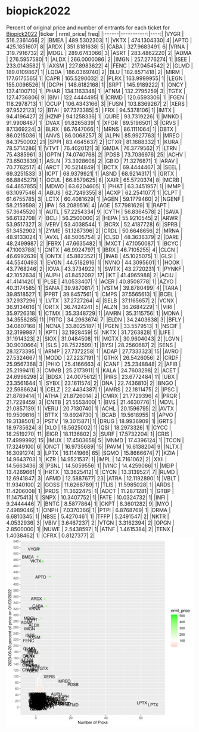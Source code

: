 # biopick2022
Percent of original price and number of entrants for each ticket for [Biopick2022](https://twitter.com/hashtag/Biopick2022)
|ticker |  nrml_price| freq|
|:------|-----------:|----:|
|VYGR   | 516.2361466|    2|
|BMEA   | 489.5302303|    1|
|VKTX   | 474.1304330|    4|
|APTO   | 425.1851607|    8|
|ARDX   | 351.8181638|    5|
|CABA   | 327.9683491|    6|
|VRNA   | 319.7916732|    2|
|MDGL   | 289.6743066|    3|
|ASRT   | 283.4862220|    2|
|ADMA   | 276.5957580|    1|
|ALDX   | 266.0000086|    2|
|IMGN   | 257.2776274|    1|
|ISEE   | 233.0143582|    1|
|AXSM   | 227.8983622|    4|
|FENC   | 217.0454542|    2|
|GLMD   | 189.0109867|    1|
|LQDA   | 186.0369740|    2|
|BLU    | 182.8571418|    2|
|MIRM   | 177.6175565|    1|
|CAPR   | 165.5290032|    2|
|PLRX   | 163.9999955|    1|
|LEGN   | 155.0096526|    1|
|DCPH   | 148.6182168|    1|
|SRPT   | 145.9189222|    1|
|ONCY   | 137.4100710|    1|
|PHAR   | 134.1163348|    1|
|ATNM   | 132.2795259|    3|
|TGTX   | 127.4736806|    9|
|BIVI   | 122.4444495|    1|
|CRMD   | 120.6593306|    1|
|FGEN   | 118.2978713|    1|
|OCUP   | 106.4343166|    3|
|FUSN   | 103.8369267|    2|
|XERS   |  97.9522123|   12|
|BTAI   |  97.7373385|    5|
|IFRX   |  94.5378106|    1|
|IMTX   |  94.4196427|    2|
|HZNP   |  94.1258336|    1|
|QURE   |  93.7319226|    1|
|MNKD   |  91.9908487|    1|
|DVAX   |  91.8265839|    1|
|XFOR   |  89.5196501|    3|
|CRVS   |  87.1369224|    3|
|BLRX   |  86.7647066|    1|
|MRNS   |  86.1111064|    1|
|DBTX   |  86.0215036|    1|
|ANVS   |  86.0068257|    3|
|ALPN   |  85.9927763|    1|
|MREO   |  84.3750002|   21|
|SPPI   |  83.4645637|    2|
|CTXR   |  81.1688332|    1|
|KURA   |  78.5714286|    1|
|VTVT   |  76.4020121|    3|
|GMDA   |  76.3779562|    7|
|LTRN   |  75.4385961|    3|
|OPTN   |  74.0740768|    2|
|PDSB   |  73.7036976|   25|
|ACHV   |  73.6503839|    1|
|ASLN   |  73.3928608|    2|
|GBIO   |  71.3276871|    1|
|ARAV   |  70.7762517|    4|
|ARCT   |  70.5214849|    1|
|BCTX   |  69.4444467|    3|
|SEEL   |  69.3251533|    3|
|ICPT   |  68.9379921|    1|
|ASND   |  68.9214317|    1|
|GRTX   |  66.8845279|    1|
|OCUL   |  66.8579625|    8|
|XAIR   |  65.5720374|    8|
|MCRB   |  64.4657855|    1|
|MDWD   |  63.6204605|    1|
|PHAT   |  63.3451957|    1|
|IMMP   |  63.1097546|    4|
|ABUS   |  62.7249355|    8|
|ACXP   |  62.2541077|    1|
|CLPT   |  61.6755785|    3|
|LCTX   |  60.4081629|    1|
|AGEN   |  59.1779460|    2|
|NGENF  |  58.2159598|    2|
|IPA    |  58.2089516|    4|
|AGE    |  57.7981629|    1|
|RAPT   |  57.3645520|    1|
|AUTL   |  57.2254334|    9|
|CYTH   |  56.8364578|    2|
|SAVA   |  56.6132708|    7|
|BCLI   |  56.2500000|    2|
|HEPA   |  55.9210545|    2|
|ARWR   |  53.9517327|    3|
|VERV   |  53.4038544|    1|
|BCRX   |  52.4187728|    6|
|SPRB   |  51.3452902|    1|
|ZYME   |  51.1287396|    2|
|CRDL   |  50.6648656|    2|
|MRNA   |  48.9133024|    1|
|AVXL   |  48.5005754|    2|
|CLSD   |  48.3636379|    2|
|DARE   |  48.2499987|    2|
|FBRX   |  47.6635482|    1|
|MXCT   |  47.1050087|    1|
|BCYC   |  47.1003788|    1|
|CNTX   |  46.9924797|    1|
|IBRX   |  46.7105255|    4|
|CLGN   |  46.6992639|    1|
|ONTX   |  45.8823521|    1|
|INAB   |  45.1025075|    1|
|GLSI   |  44.5540493|    1|
|EVGN   |  44.5182916|    1|
|NVNO   |  44.3095601|    1|
|HOOK   |  43.7768246|    2|
|IOVA   |  43.3734922|    1|
|SWTX   |  43.2720231|    1|
|PYNKF  |  42.1052634|    1|
|AUPH   |  41.8452092|   17|
|IKT    |  41.4965988|    2|
|ACIU   |  41.4141420|    1|
|PLSE   |  41.0533407|    1|
|ACER   |  40.8508778|    1|
|AZYO   |  40.3174585|    1|
|SANA   |  39.9870817|    1|
|VSTM   |  39.8780499|    4|
|TARA   |  39.8518527|    1|
|PPBT   |  39.8457561|    1|
|CMPS   |  37.5565613|    1|
|BCEL   |  37.2937296|    1|
|LVTX   |  37.2727264|    4|
|SELB   |  37.1165657|    2|
|VCNX   |  36.9134616|    1|
|ORTX   |  36.7424241|    5|
|ALZN   |  36.2684229|    1|
|VIRI   |  35.9726318|    1|
|CTMX   |  35.3348729|    1|
|AMRN   |  35.3115756|    1|
|MDNA   |  34.3558285|   11|
|PRTG   |  34.2963674|    7|
|ELDN   |  34.2403638|    3|
|BFLY   |  34.0807168|    1|
|NCNA   |  33.8025187|    1|
|PGEN   |  33.5579513|    1|
|NSCIF  |  32.3199987|    1|
|KPTI   |  32.1928459|    5|
|NKTX   |  31.7263828|    1|
|LIFE   |  31.1914323|    2|
|SIOX   |  31.0484508|   11|
|MGTX   |  30.9604043|    2|
|LGVN   |  30.9030664|    1|
|SLS    |  28.7522599|    1|
|BYSI   |  28.2560687|    2|
|SENS   |  28.1273395|    1|
|ARMP   |  27.7372258|    1|
|ADAP   |  27.7333323|   15|
|AVRO   |  27.5324667|    1|
|MODD   |  27.2237191|    1|
|GTHX   |  26.5426056|    2|
|CRDF   |  25.9567368|    3|
|PHIO   |  25.4166663|    4|
|CANF   |  25.2348848|    2|
|AFIB   |  25.2199411|    3|
|CMMB   |  25.2173911|    1|
|KALA   |  24.7603298|    2|
|ACET   |  24.6998298|    2|
|BDSX   |  24.0075612|    1|
|PIRS   |  23.6772484|   11|
|UBX    |  23.3561644|    1|
|SYBX   |  23.1611574|    2|
|DNA    |  22.7436810|    2|
|BNGO   |  22.5986624|    1|
|CELZ   |  22.4434387|    1|
|AMRS   |  22.1811475|    2|
|IPSC   |  21.8789414|    1|
|ATHA   |  21.8726014|    2|
|CMRX   |  21.7729396|    4|
|PRQR   |  21.7228459|    3|
|CNTB   |  21.5553400|    1|
|BVS    |  21.4630776|    1|
|MDVL   |  21.0857139|    1|
|VERU   |  20.7130740|    1|
|ACHL   |  20.1596795|    2|
|AVTX   |  19.9509816|    1|
|BTTX   |  19.8924730|    1|
|BCAB   |  19.5618955|    1|
|APVO   |  19.3138501|    3|
|PSTV   |  19.3015871|    1|
|DRUG   |  18.9936909|    1|
|GRTS   |  18.9735624|    8|
|XLO    |  18.5625002|    1|
|QSI    |  18.2973326|    1|
|CYCC   |  18.2519270|   11|
|EIGR   |  18.1136802|    3|
|SURF   |  17.5732204|    1|
|CRIS   |  17.4999992|   15|
|IMUX   |  17.4503658|    5|
|MNMD   |  17.4396124|    1|
|TCON   |  17.3249100|    6|
|ONCT   |  16.9735689|   15|
|PAVM   |  16.6138204|    9|
|NLTX   |  16.3091274|    3|
|LPTX   |  16.1141966|   65|
|SGMO   |  15.8666674|    7|
|KZIA   |  14.9643703|    1|
|KZR    |  14.9521537|    1|
|IMPL   |  14.7161062|    2|
|XXII   |  14.5663436|    3|
|PSNL   |  14.5059556|    1|
|VINC   |  14.4259086|    1|
|MEIP   |  13.4269661|    1|
|HRTX   |  13.3625412|    1|
|CYCN   |  13.3139527|    7|
|RLMD   |  12.6941847|    3|
|AFMD   |  12.5887677|   23|
|ATRA   |  12.1192890|    1|
|VBLT   |  11.9340100|    2|
|GOSS   |  11.6268789|    1|
|TLIS   |  11.5985028|    1|
|ARDS   |  11.4206008|    1|
|PRDS   |  11.3622475|    1|
|ADCT   |  11.2871281|    1|
|GTBP   |  11.1475413|    1|
|SNPX   |  10.3407752|    1|
|FATE   |  10.0324732|    1|
|INFI   |   9.2444446|    7|
|BNTC   |   8.5877864|    1|
|CKPT   |   8.3601282|    9|
|MYO    |   7.4989046|    1|
|ONPH   |   7.0370366|    1|
|PTPI   |   6.8768769|    1|
|DRMA   |   6.6810345|    1|
|NBSE   |   5.4270461|    1|
|TFFP   |   5.2491547|    2|
|NKTR   |   4.0532936|    3|
|VBIV   |   3.6467237|    2|
|VTGN   |   3.3162394|    2|
|OPGN   |   2.8500000|    1|
|NUWE   |   2.5438597|    1|
|ATNF   |   1.4615384|    2|
|TENX   |   1.4038462|    1|
|CFRX   |   0.8127377|    2|
![retvspicks](biopicks.png?raw=true)
